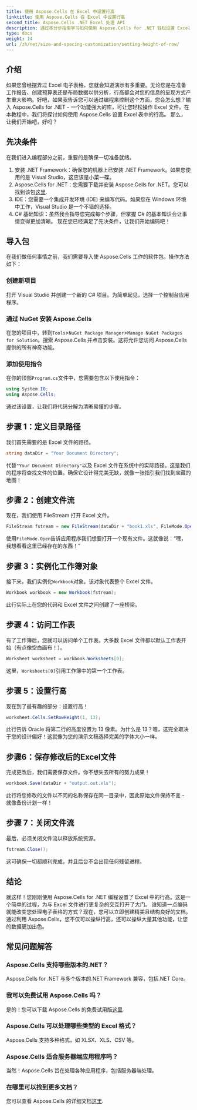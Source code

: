 ```yaml
---
title: 使用 Aspose.Cells 在 Excel 中设置行高
linktitle: 使用 Aspose.Cells 在 Excel 中设置行高
second_title: Aspose.Cells .NET Excel 处理 API
description: 通过本分步指南学习如何使用 Aspose.Cells for .NET 轻松设置 Excel 中的行高。
type: docs
weight: 14
url: /zh/net/size-and-spacing-customization/setting-height-of-row/
---
```

## 介绍
如果您曾经摆弄过 Excel 电子表格，您就会知道演示有多重要。无论您是在准备工作报告、创建预算表还是布局数据以供分析，行高都会对您的信息的呈现方式产生重大影响。好吧，如果我告诉您可以通过编程来控制这个方面，您会怎么想？输入 Aspose.Cells for .NET - 一个功能强大的库，可让您轻松操作 Excel 文件。在本教程中，我们将探讨如何使用 Aspose.Cells 设置 Excel 表中的行高。
那么，让我们开始吧，好吗？
## 先决条件
在我们进入编程部分之前，重要的是确保一切准备就绪。 
1. 安装 .NET Framework：确保您的机器上已安装 .NET Framework。如果您使用的是 Visual Studio，这应该是小菜一碟。
2.  Aspose.Cells for .NET：您需要下载并安装 Aspose.Cells for .NET。您可以找到该包[这里](https://releases.aspose.com/cells/net/).
3. IDE：您需要一个集成开发环境 (IDE) 来编写代码。如果您在 Windows 环境中工作，Visual Studio 是一个不错的选择。
4. C# 基础知识：虽然我会指导您完成每个步骤，但掌握 C# 的基本知识会让事情变得更加清晰。
现在您已经满足了先决条件，让我们开始编码吧！
## 导入包
在我们做任何事情之前，我们需要导入使 Aspose.Cells 工作的软件包。操作方法如下：
### 创建新项目
打开 Visual Studio 并创建一个新的 C# 项目。为简单起见，选择一个控制台应用程序。 
### 通过 NuGet 安装 Aspose.Cells
在您的项目中，转到`Tools`>`NuGet Package Manager`>`Manage NuGet Packages for Solution`。搜索 Aspose.Cells 并点击安装。这将允许您访问 Aspose.Cells 提供的所有神奇功能。
### 添加使用指令
在你的顶部`Program.cs`文件中，您需要包含以下使用指令：
```csharp
using System.IO;
using Aspose.Cells;
```
通过该设置，让我们将代码分解为清晰易懂的步骤。

## 步骤 1：定义目录路径
我们首先需要的是 Excel 文件的路径。 
```csharp
string dataDir = "Your Document Directory";
```
代替`"Your Document Directory"`以及 Excel 文件在系统中的实际路径。这是我们的程序将查找文件的位置。确保它设计得完美无缺，就像一张指引我们找到宝藏的地图！
## 步骤 2：创建文件流
现在，我们使用 FileStream 打开 Excel 文件。 
```csharp
FileStream fstream = new FileStream(dataDir + "book1.xls", FileMode.Open);
```
使用`FileMode.Open`告诉应用程序我们想要打开一个现有文件。这就像说：“嘿，我想看看这里已经存在的东西！”
## 步骤 3：实例化工作簿对象
接下来，我们实例化`Workbook`对象。该对象代表整个 Excel 文件。 
```csharp
Workbook workbook = new Workbook(fstream);
```
此行实际上在您的代码和 Excel 文件之间创建了一座桥梁。 
## 步骤 4：访问工作表
有了工作簿后，您就可以访问单个工作表。大多数 Excel 文件都以默认工作表开始（有点像空白画布！）。 
```csharp
Worksheet worksheet = workbook.Worksheets[0];
```
这里，`Worksheets[0]`引用工作簿中的第一个工作表。 
## 步骤 5：设置行高
现在到了最有趣的部分：设置行高！ 
```csharp
worksheet.Cells.SetRowHeight(1, 13);
```
此行告诉 Oracle 将第二行的高度设置为 13 像素。为什么是 13？嗯，这完全取决于您的设计偏好！这就像为您的演示文稿选择完美的字体大小一样。
## 步骤6：保存修改后的Excel文件
完成更改后，我们需要保存文件。你不想失去所有的努力成果！
```csharp
workbook.Save(dataDir + "output.out.xls");
```
此行将您修改的文件以不同的名称保存在同一目录中，因此原始文件保持不变 - 就像备份计划一样！
## 步骤 7：关闭文件流
最后，必须关闭文件流以释放系统资源。 
```csharp
fstream.Close();
```
这可确保一切都顺利完成，并且后台不会出现任何残留进程。
## 结论
就这样！您刚刚使用 Aspose.Cells for .NET 编程设置了 Excel 中的行高。这是一个简单的过程，为与 Excel 文件进行更复杂的交互打开了大门。
谁知道一点编码就能改变您处理电子表格的方式？现在，您可以立即创建精美且结构良好的文档。通过利用 Aspose.Cells，您不仅可以操纵行高，还可以操纵大量其他功能，让您的数据更加出色。
## 常见问题解答
### Aspose.Cells 支持哪些版本的.NET？
Aspose.Cells for .NET 与多个版本的.NET Framework 兼容，包括.NET Core。
### 我可以免费试用 Aspose.Cells 吗？
是的！您可以下载 Aspose.Cells 的免费试用版[这里](https://releases.aspose.com/).
### Aspose.Cells 可以处理哪些类型的 Excel 格式？
Aspose.Cells 支持多种格式，如 XLSX、XLS、CSV 等。
### Aspose.Cells 适合服务器端应用程序吗？
当然！Aspose.Cells 旨在处理各种应用程序，包括服务器端处理。
### 在哪里可以找到更多文档？
您可以查看 Aspose.Cells 的详细文档[这里](https://reference.aspose.com/cells/net/).